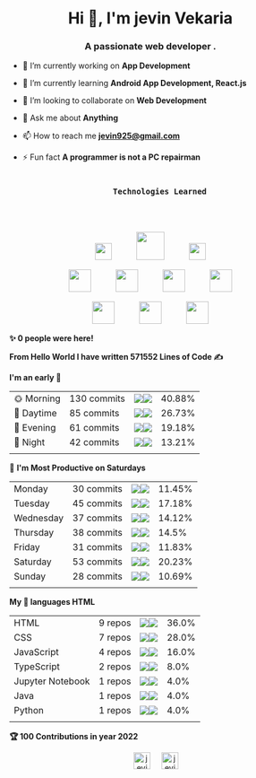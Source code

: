 <h1 align="center">Hi 👋, I'm jevin Vekaria</h1>
<h3 align="center">A passionate web developer .</h3>
 


- 🔭 I’m currently working on **App Development**

- 🌱 I’m currently learning **Android App Development, React.js**

- 👯 I’m looking to collaborate on **Web Development**

- 💬 Ask me about **Anything**

- 📫 How to reach me **jevin925@gmail.com**

- ⚡ Fun fact **A programmer is not a PC repairman**


<h3 align="center">
  <code>
    Technologies Learned
  </code>
</h3>

<br>
  
  <p align="center">
  <img src="https://devicons.github.io/devicon/devicon.git/icons/bootstrap/bootstrap-plain.svg" height=30 hspace=20>
  <img src="https://devicons.github.io/devicon/devicon.git/icons/css3/css3-original-wordmark.svg" height=50 hspace=20>
  <img src="https://devicons.github.io/devicon/devicon.git/icons/html5/html5-original-wordmark.svg" height=30 hspace=20>
</p>
<p align="center">
  <img src="https://devicons.github.io/devicon/devicon.git/icons/javascript/javascript-original.svg" height=40 hspace=20>
  <img src="https://devicons.github.io/devicon/devicon.git/icons/mongodb/mongodb-original-wordmark.svg" height=40 hspace=20>
  <img src="https://devicons.github.io/devicon/devicon.git/icons/nodejs/nodejs-original-wordmark.svg" height=40 hspace=20>
  <img src="https://devicons.github.io/devicon/devicon.git/icons/python/python-original-wordmark.svg" height=40 hspace=20>
</p>
<p align="center">
  <img src="http://devicons.github.io/devicon/devicon.git/icons/php/php-original.svg" height=40 hspace=20>
  <img src="https://devicons.github.io/devicon/devicon.git/icons/express/express-original-wordmark.svg" height=40 hspace=20>
  <img src="http://devicons.github.io/devicon/devicon.git/icons/mysql/mysql-original-wordmark.svg" height=40 hspace=20>
</p>


<!--START_SECTION_PROFILE_VIEWS:readme-info-->
**✨ 0 people were here!**


<!--END_SECTION_PROFILE_VIEWS:readme-info-->
<!--START_SECTION_LINES_OF_CODE:readme-info-->
**From Hello World I have written 571552 Lines of Code ✍️**


<!--END_SECTION_LINES_OF_CODE:readme-info-->
<!--START_SECTION_DAILY_COMMIT:readme-info-->
**I'm an early 🐤** 

| | | | |
| --- | --- | --- | --- |
|🌞 Morning                |130 commits         |![](https://via.placeholder.com/164x22/000000/000000?text=+)![](https://via.placeholder.com/236x22/b8b8b8/b8b8b8?=text=+)|40.88%|
|🌆 Daytime                |85 commits          |![](https://via.placeholder.com/108x22/000000/000000?text=+)![](https://via.placeholder.com/292x22/b8b8b8/b8b8b8?=text=+)|26.73%|
|🌃 Evening                |61 commits          |![](https://via.placeholder.com/76x22/000000/000000?text=+)![](https://via.placeholder.com/324x22/b8b8b8/b8b8b8?=text=+)|19.18%|
|🌙 Night                  |42 commits          |![](https://via.placeholder.com/52x22/000000/000000?text=+)![](https://via.placeholder.com/348x22/b8b8b8/b8b8b8?=text=+)|13.21%|
| | | | |

<!--END_SECTION_DAILY_COMMIT:readme-info-->
<!--START_SECTION_WEEKLY_COMMIT:readme-info-->
📅 **I'm Most Productive on Saturdays** 

| | | | |
| --- | --- | --- | --- |
|Monday                   |30 commits          |![](https://via.placeholder.com/44x22/000000/000000?text=+)![](https://via.placeholder.com/356x22/b8b8b8/b8b8b8?=text=+)|11.45%|
|Tuesday                  |45 commits          |![](https://via.placeholder.com/68x22/000000/000000?text=+)![](https://via.placeholder.com/332x22/b8b8b8/b8b8b8?=text=+)|17.18%|
|Wednesday                |37 commits          |![](https://via.placeholder.com/56x22/000000/000000?text=+)![](https://via.placeholder.com/344x22/b8b8b8/b8b8b8?=text=+)|14.12%|
|Thursday                 |38 commits          |![](https://via.placeholder.com/56x22/000000/000000?text=+)![](https://via.placeholder.com/344x22/b8b8b8/b8b8b8?=text=+)|14.5%|
|Friday                   |31 commits          |![](https://via.placeholder.com/48x22/000000/000000?text=+)![](https://via.placeholder.com/352x22/b8b8b8/b8b8b8?=text=+)|11.83%|
|Saturday                 |53 commits          |![](https://via.placeholder.com/80x22/000000/000000?text=+)![](https://via.placeholder.com/320x22/b8b8b8/b8b8b8?=text=+)|20.23%|
|Sunday                   |28 commits          |![](https://via.placeholder.com/44x22/000000/000000?text=+)![](https://via.placeholder.com/356x22/b8b8b8/b8b8b8?=text=+)|10.69%|
| | | | |

<!--END_SECTION_WEEKLY_COMMIT:readme-info-->
<!--START_SECTION_LANGUAGE:readme-info-->
**My 💖 languages HTML** 

| | | | |
| --- | --- | --- | --- |
|HTML                     |9 repos|             ![](https://via.placeholder.com/144x22/000000/000000?text=+)![](https://via.placeholder.com/256x22/b8b8b8/b8b8b8?=text=+)|36.0%|
|CSS                      |7 repos|             ![](https://via.placeholder.com/112x22/000000/000000?text=+)![](https://via.placeholder.com/288x22/b8b8b8/b8b8b8?=text=+)|28.0%|
|JavaScript               |4 repos|             ![](https://via.placeholder.com/64x22/000000/000000?text=+)![](https://via.placeholder.com/336x22/b8b8b8/b8b8b8?=text=+)|16.0%|
|TypeScript               |2 repos|             ![](https://via.placeholder.com/32x22/000000/000000?text=+)![](https://via.placeholder.com/368x22/b8b8b8/b8b8b8?=text=+)|8.0%|
|Jupyter Notebook         |1 repos|             ![](https://via.placeholder.com/16x22/000000/000000?text=+)![](https://via.placeholder.com/384x22/b8b8b8/b8b8b8?=text=+)|4.0%|
|Java                     |1 repos|             ![](https://via.placeholder.com/16x22/000000/000000?text=+)![](https://via.placeholder.com/384x22/b8b8b8/b8b8b8?=text=+)|4.0%|
|Python                   |1 repos|             ![](https://via.placeholder.com/16x22/000000/000000?text=+)![](https://via.placeholder.com/384x22/b8b8b8/b8b8b8?=text=+)|4.0%|
| | | | |

<!--END_SECTION_LANGUAGE:readme-info-->
<!--START_CONTRIBUTIONS:readme-info-->
**🏆 100 Contributions in year 2022**


<!--END_CONTRIBUTIONS:readme-info-->

 
  
<!--<div>
<p align="center" padding-top="20"><img src="https://github-readme-stats.vercel.app/api?username=jevin925&show_icons=true" alt="jevin925" /> </p>
</div>-->





<p align="center">
<a href="https://www.linkedin.com/in/jevin-vekaria-04a7361a3/" target="blank"><img align="center" src="https://cdn.jsdelivr.net/npm/simple-icons@3.0.1/icons/linkedin.svg" alt="jevin vekaria" height="30" width="30" hspace="20 /></a>
<a href="https://instagram.com/jevin_vekaria1712" target="blank"><img align="center" src="https://cdn.jsdelivr.net/npm/simple-icons@3.0.1/icons/instagram.svg" alt="jevin_vekaria1712" height="30" width="30" /></a>
</p>
